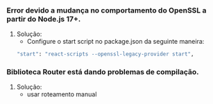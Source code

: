 
### Error devido a mudança no comportamento do OpenSSL a partir do Node.js 17+.
1. Solução:
    - Configure o start script no package.json da seguinte maneira:
    ```bash
    "start": "react-scripts --openssl-legacy-provider start",
    ```

### Biblioteca Router está dando problemas de compilação.
1. Solução:
    - usar roteamento manual

